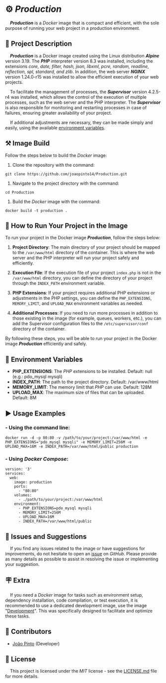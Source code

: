 # ⚙️ *Production*

&nbsp;&nbsp;&nbsp;&nbsp;***Production*** is a *Docker* image that is compact and efficient, with the sole purpose of running your web project 
in a production environment.

## 📖 Project Description

&nbsp;&nbsp;&nbsp;&nbsp;***Production*** is a Docker image created using the Linux distribution ***Alpine*** version 3.19.
The ***PHP*** interpreter version 8.3 was installed, including the extensions *core, date, filter, hash, json, libxml, pcre,
random, readline, reflection, spl, standard, and zlib*. In addition, the web server ***NGINX*** version 1.24.0-r15 was installed
to allow the efficient execution of your web projects.

&nbsp;&nbsp;&nbsp;&nbsp;To facilitate the management of processes, the ***Supervisor*** version 4.2.5-r4 was installed, which allows
the control of the execution of multiple processes, such as the web server and the PHP interpreter. The ***Supervisor*** is also responsible
for monitoring and restarting processes in case of failures, ensuring greater availability of your project.

&nbsp;&nbsp;&nbsp;&nbsp;If additional adjustments are necessary, they can be made simply and easily, using the available
[environment variables](#-environment-variables).

## ⚒️ Image Build

Follow the steps below to build the *Docker* image:

1. Clone the repository with the command:

```
git clone https://github.com/joaopinto14/Production.git
```

1. Navigate to the project directory with the command:

```
cd Production
```

1. Build the *Docker* image with the command:

```
docker build -t production .
```

## 🚀 How to Run Your Project in the Image

To run your project in the Docker image ***Production***, follow the steps below:

1. **Project Directory**: The main directory of your project should be mapped to the `/var/www/html` directory of the container. This is where the web server and the PHP interpreter will run your project safely and efficiently.

2. **Execution File**: If the execution file of your project `index.php` is not in the `/var/www/html` directory, you can define the directory of your project through the `INDEX_PATH` environment variable.

3. **PHP Extensions**: If your project requires additional PHP extensions or adjustments in the PHP settings, you can define the `PHP_EXTENSIONS`, `MEMORY_LIMIT`, and `UPLOAD_MAX` environment variables as needed.

4. **Additional Processes**: If you need to run more processes in addition to those existing in the image (for example, queues, workers, etc.), you can add the Supervisor configuration files to the `/etc/supervisor/conf` directory of the container.

By following these steps, you will be able to run your project in the Docker image ***Production*** efficiently and safely.

## 📑 Environment Variables

- **PHP_EXTENSIONS**: The *PHP* extensions to be installed. Default: null (e.g.: pdo_mysql mysqli)
- **INDEX_PATH**: The path to the project directory. Default: /var/www/html
- **MEMORY_LIMIT**: The memory limit that *PHP* can use. Default: 128M
- **UPLOAD_MAX**: The maximum size of files that can be uploaded. Default: 8M

## ▶️ Usage Examples

### - Using the command line:
```
docker run -d -p 80:80 -v /path/to/your/project:/var/www/html -e PHP_EXTENSIONS="pdo_mysql mysqli" -e MEMORY_LIMIT=256M -e UPLOAD_MAX=16M -e INDEX_PATH=/var/www/html/public production
```
### - Using *Docker Compose*:
```
version: '3'
services:
  web:
    image: production
    ports:
      - "80:80"
    volumes:
      - ./path/to/your/project:/var/www/html
    environment:
      - PHP_EXTENSIONS=pdo_mysql mysqli
      - MEMORY_LIMIT=256M
      - UPLOAD_MAX=16M
      - INDEX_PATH=/var/www/html/public
```

## 📝 Issues and Suggestions

&nbsp;&nbsp;&nbsp;&nbsp;If you find any issues related to the image or have suggestions for improvements, do not hesitate to open an
[issue](https://github.com/joaopinto14/Production/issues/new/choose) on *GitHub*. Please provide as many
details as possible to assist in resolving the issue or implementing your suggestion.

## 🪧 Extra

&nbsp;&nbsp;&nbsp;&nbsp;If you need a *Docker* image for tasks such as environment setup, dependency installation, code 
compilation, or test execution, it is recommended to use a dedicated development image, use the image 
"[Development](https://github.com/joaopinto14/Development)". This was specifically designed to facilitate and optimize these tasks.

## 👥 Contributors

- [João Pinto](https://github.com/joaopinto14) (Developer)

## 🧾️ License

&nbsp;&nbsp;&nbsp;&nbsp;This project is licensed under the *MIT* license - see the [LICENSE.md](LICENSE.md) file for more details.